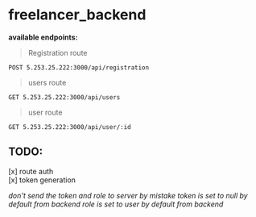 # freelancer_backend

**available endpoints:**

>Registration route
```
POST 5.253.25.222:3000/api/registration
```
>users route
```
GET 5.253.25.222:3000/api/users
```
>user route
```
GET 5.253.25.222:3000/api/user/:id
```
## TODO:
[x] route auth<br />
[x] token generation

*don't send the token and role to server by mistake*
*token is set to null by default from backend*
*role is set to user by default from backend*
